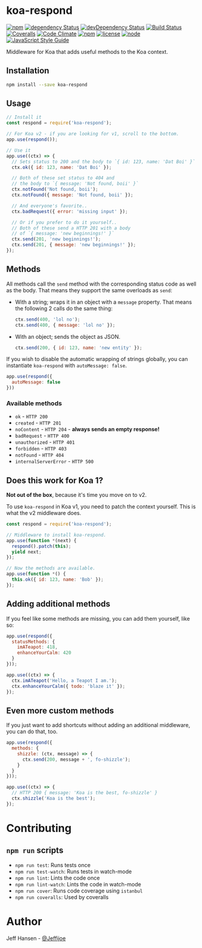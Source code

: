 # koa-respond

[![npm](https://img.shields.io/npm/v/koa-respond.svg)](https://www.npmjs.com/package/koa-respond)
[![dependency Status](https://img.shields.io/david/jeffijoe/koa-respond.svg)](https://david-dm.org/jeffijoe/koa-respond)
[![devDependency Status](https://img.shields.io/david/dev/jeffijoe/koa-respond.svg)](https://david-dm.org/jeffijoe/koa-respond)
[![Build Status](https://img.shields.io/travis/jeffijoe/koa-respond.svg)](https://travis-ci.org/jeffijoe/koa-respond)
[![Coveralls](https://img.shields.io/coveralls/jeffijoe/koa-respond.svg)](https://coveralls.io/github/jeffijoe/koa-respond)
[![Code Climate](https://img.shields.io/codeclimate/github/jeffijoe/koa-respond.svg)](https://codeclimate.com/github/jeffijoe/koa-respond)
[![npm](https://img.shields.io/npm/dt/koa-respond.svg)](https://www.npmjs.com/package/koa-respond)
[![license](https://img.shields.io/npm/l/koa-respond.svg)](https://github.com/jeffijoe/koa-respond/blob/master/LICENSE.md)
[![node](https://img.shields.io/node/v/koa-respond.svg)](https://www.npmjs.com/package/koa-respond)
[![JavaScript Style Guide](https://img.shields.io/badge/code%20style-standard-brightgreen.svg)](http://standardjs.com/)

Middleware for Koa that adds useful methods to the Koa context.

## Installation

```bash
npm install --save koa-respond
```

## Usage

```js
// Install it
const respond = require('koa-respond');

// For Koa v2 - if you are looking for v1, scroll to the bottom.
app.use(respond());

// Use it
app.use((ctx) => {
  // Sets status to 200 and the body to `{ id: 123, name: 'Dat Boi' }`
  ctx.ok({ id: 123, name: 'Dat Boi' });

  // Both of these set status to 404 and
  // the body to `{ message: 'Not found, boii' }`
  ctx.notFound('Not found, boii');
  ctx.notFound({ message: 'Not found, boii' });

  // And everyone's favorite..
  ctx.badRequest({ error: 'missing input' });

  // Or if you prefer to do it yourself..
  // Both of these send a HTTP 201 with a body
  // of `{ message: 'new beginnings!' }`
  ctx.send(201, 'new beginnings!');
  ctx.send(201, { message: 'new beginnings!' });
});
```

## Methods

All methods call the `send` method with the corresponding status code as well as the body. That means they support the same overloads as `send`:

* With a string; wraps it in an object with a `message` property. That means the following 2 calls do the same thing:

  ```js
  ctx.send(400, 'lol no');
  ctx.send(400, { message: 'lol no' });
  ```

* With an object; sends the object as JSON.

  ```js
  ctx.send(200, { id: 123, name: 'new entity' });
  ```

If you wish to disable the automatic wrapping of strings globally, you can instantiate `koa-respond` with `autoMessage: false`.

```js
app.use(respond({
  autoMessage: false
}))
```

### Available methods

* `ok` - `HTTP 200`
* `created` - `HTTP 201`
* `noContent` - `HTTP 204` - **always sends an empty response!**
* `badRequest` - `HTTP 400`
* `unauthorized` - `HTTP 401`
* `forbidden` - `HTTP 403`
* `notFound` - `HTTP 404`
* `internalServerError` - `HTTP 500`

## Does this work for Koa 1?

**Not out of the box**, because it's time you move on to v2.

To use `koa-respond` in Koa v1, you need to patch the context yourself. This is what the v2 middleware does.

```js
const respond = require('koa-respond');

// Middleware to install koa-respond.
app.use(function *(next) {
  respond().patch(this);
  yield next;
});

// Now the methods are available.
app.use(function *() {
  this.ok({ id: 123, name: 'Bob' });
});
```

## Adding additional methods

If you feel like some methods are missing, you can add them yourself, like so:

```js
app.use(respond({
  statusMethods: {
    imATeapot: 418,
    enhanceYourCalm: 420
  }
}));

app.use((ctx) => {
  ctx.imATeapot('Hello, a Teapot I am.');
  ctx.enhanceYourCalm({ todo: 'blaze it' });
});
```

## Even more custom methods

If you just want to add shortcuts without adding an additional middleware, you can do that, too.

```js
app.use(respond({
  methods: {
    shizzle: (ctx, message) => {
      ctx.send(200, message + ', fo-shizzle');
    }
  }
}));

app.use((ctx) => {
  // HTTP 200 { message: 'Koa is the best, fo-shizzle' }
  ctx.shizzle('Koa is the best');
});
```

# Contributing

## `npm run` scripts

* `npm run test`: Runs tests once
* `npm run test-watch`: Runs tests in watch-mode
* `npm run lint`: Lints the code once
* `npm run lint-watch`: Lints the code in watch-mode
* `npm run cover`: Runs code coverage using `istanbul`
* `npm run coveralls`: Used by coveralls

# Author

Jeff Hansen - [@Jeffijoe](https://twitter.com/Jeffijoe)

